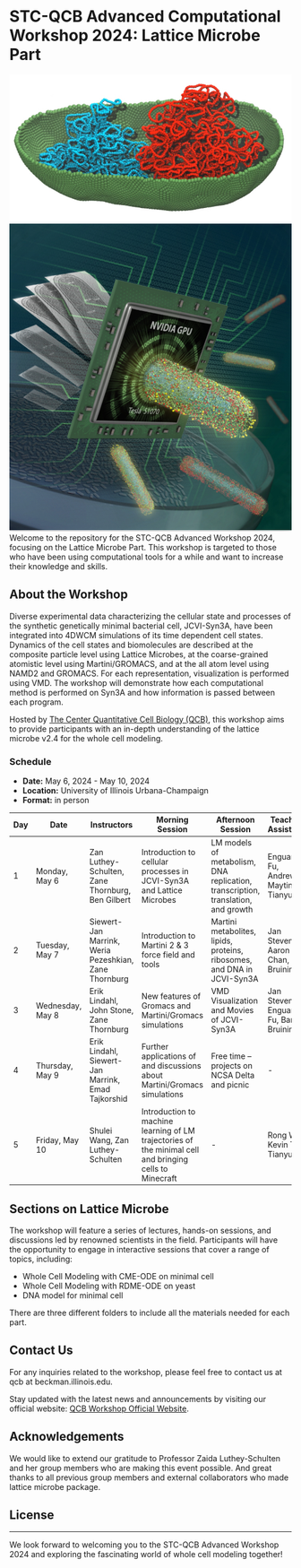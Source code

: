 # STC-QCB Advanced Computational Workshop 2024: Lattice Microbe Part

![STC-QCB Workshop 2024 Logo](images/logo.jpg)
![LM](./images/lm.png)
Welcome to the repository for the STC-QCB Advanced Workshop 2024, focusing on the Lattice Microbe Part. This workshop is targeted to those who have been using computational tools for a while and want to increase their knowledge and skills. 

## About the Workshop

Diverse experimental data characterizing the cellular state and processes of the synthetic genetically minimal bacterial cell, JCVI-Syn3A, have been integrated into 4DWCM simulations of its time dependent cell states. Dynamics of the cell states and biomolecules are described at the composite particle level using Lattice Microbes,  at the coarse-grained atomistic level using Martini/GROMACS, and at the all atom level using NAMD2 and GROMACS. For each representation, visualization is performed using VMD.  The workshop will demonstrate how each computational method is performed on Syn3A and how information is passed between each program.

Hosted by [The Center Quantitative Cell Biology (QCB)](https://qcb.illinois.edu/), this workshop aims to provide participants with an in-depth understanding of the lattice microbe v2.4 for the whole cell modeling.

### Schedule
- **Date:** May 6, 2024 - May 10, 2024 
- **Location:** University of Illinois Urbana-Champaign
- **Format:** in person


| Day | Date         | Instructors                                          | Morning Session                                                                    | Afternoon Session                                                                         | Teaching Assistants                              |
|-----|--------------|------------------------------------------------------|------------------------------------------------------------------------------------|------------------------------------------------------------------------------------------|-------------------------------------------------|
| 1   | Monday, May 6| Zan Luthey-Schulten, Zane Thornburg, Ben Gilbert     | Introduction to cellular processes in JCVI-Syn3A and Lattice Microbes             | LM models of metabolism, DNA replication, transcription, translation, and growth         | Enguang Fu, Andrew Maytin, Tianyu Wu            |
| 2   | Tuesday, May 7| Siewert-Jan Marrink, Weria Pezeshkian, Zane Thornburg| Introduction to Martini 2 & 3 force field and tools                               | Martini metabolites, lipids, proteins, ribosomes, and DNA in JCVI-Syn3A                  | Jan Stevens, Aaron Chan, Bart Bruininks         |
| 3   | Wednesday, May 8| Erik Lindahl, John Stone, Zane Thornburg            | New features of Gromacs and Martini/Gromacs simulations                            | VMD Visualization and Movies of JCVI-Syn3A                                               | Jan Stevens, Enguang Fu, Bart Bruininsk         |
| 4   | Thursday, May 9| Erik Lindahl, Siewert-Jan Marrink, Emad Tajkorshid   | Further applications of and discussions about Martini/Gromacs simulations         | Free time – projects on NCSA Delta and picnic                                            | -                                               |
| 5   | Friday, May 10| Shulei Wang, Zan Luthey-Schulten                     | Introduction to machine learning of LM trajectories of the minimal cell and bringing cells to Minecraft| -                                                         | Rong Wei, Kevin Tan, Tianyu Wu                  |

## Sections on Lattice Microbe

The workshop will feature a series of lectures, hands-on sessions, and discussions led by renowned scientists in the field. Participants will have the opportunity to engage in interactive sessions that cover a range of topics, including:

- Whole Cell Modeling with CME-ODE on minimal cell
- Whole Cell Modeling with RDME-ODE on yeast
- DNA model for minimal cell

There are three different folders to include all the materials needed for each part. 

## Contact Us

For any inquiries related to the workshop, please feel free to contact us at qcb at beckman.illinois.edu. 

Stay updated with the latest news and announcements by visiting our official website: [QCB Workshop Official Website](https://qcb.illinois.edu/).

## Acknowledgements

We would like to extend our gratitude to Professor Zaida Luthey-Schulten and her group members who are making this event possible. And great thanks to all previous group members and external collaborators who made lattice microbe package.

## License



---

We look forward to welcoming you to the STC-QCB Advanced Workshop 2024 and exploring the fascinating world of whole cell modeling together!
